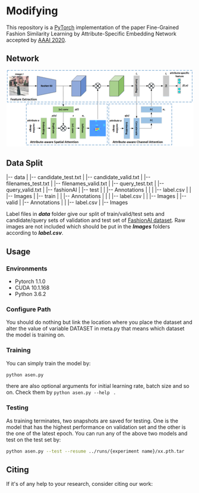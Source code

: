 # Modifying

This repository is a [PyTorch]( https://pytorch.org/ ) implementation of the paper Fine-Grained Fashion Similarity Learning by Attribute-Specific Embedding Network accepted by [AAAI 2020]( https://aaai.org/Conferences/AAAI-20/ ).

## Network

![ASEN](images/framework.png)

## Data Split

|-- data
    |   |-- candidate_test.txt
    |   |-- candidate_valid.txt
    |   |-- filenames_test.txt
    |   |-- filenames_valid.txt
    |   |-- query_test.txt
    |   |-- query_valid.txt
    |   |-- fashionAI
    |       |-- test
    |       |   |-- Annotations
    |       |   |   |-- label.csv
    |       |   |-- Images
    |       |-- train
    |       |   |-- Annotations
    |       |   |   |-- label.csv
    |       |   |-- Images
    |       |-- valid
    |           |-- Annotations
    |           |   |-- label.csv
    |           |-- Images

Label files in ***data*** folder give our split of train/valid/test sets and candidate/query sets of validation and test set of [FashionAI dataset]( https://tianchi.aliyun.com/competition/entrance/231671/introduction ). Raw images are not included which should be put in the ***Images*** folders according to ***label.csv***. 

## Usage

### Environments

* Pytorch 1.1.0
* CUDA 10.1.168
* Python 3.6.2

### Configure Path

You should do nothing but link the location where you place the dataset and alter the value of variable DATASET in meta.py that means which dataset the model is training on.

### Training

You can simply train the model by:

```sh
python asen.py
```

there are also optional arguments for initial learning rate, batch size and so on. Check them by `python asen.py --help ` .

### Testing

As training terminates, two snapshots are saved for testing. One is the model that has the highest performance on validation set and the other is the one of the latest epoch. You can run any of the above two models and test on the test set by:

```sh
python asen.py --test --resume ../runs/{experiment name}/xx.pth.tar
```

## Citing

If it's of any help to your research, consider citing our work:
